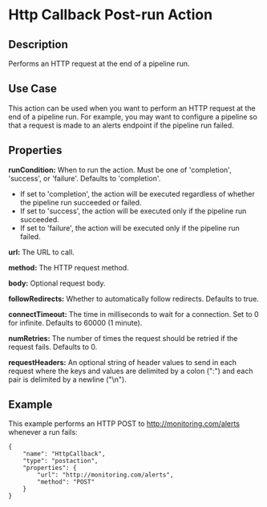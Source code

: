 # Http Callback Post-run Action


Description
-----------
Performs an HTTP request at the end of a pipeline run.


Use Case
--------
This action can be used when you want to perform an HTTP request at the end of a pipeline run.
For example, you may want to configure a pipeline so that a request is made to an alerts endpoint
if the pipeline run failed.


Properties
----------
**runCondition:** When to run the action. Must be one of 'completion', 'success', or 'failure'. Defaults to 'completion'.

- If set to 'completion', the action will be executed regardless of whether the pipeline run succeeded or failed.
- If set to 'success', the action will be executed only if the pipeline run succeeded.
- If set to 'failure', the action will be executed only if the pipeline run failed.

**url:** The URL to call.

**method:** The HTTP request method.

**body:** Optional request body.

**followRedirects:** Whether to automatically follow redirects. Defaults to true.

**connectTimeout:** The time in milliseconds to wait for a connection. Set to 0 for infinite. Defaults to 60000 (1 minute).

**numRetries:** The number of times the request should be retried if the request fails. Defaults to 0.

**requestHeaders:** An optional string of header values to send in each request where the keys and values are
delimited by a colon (":") and each pair is delimited by a newline ("\n").

Example
-------
This example performs an HTTP POST to http://monitoring.com/alerts whenever a run fails:

    {
        "name": "HttpCallback",
        "type": "postaction",
        "properties": {
            "url": "http://monitoring.com/alerts",
            "method": "POST"
        }
    }
